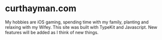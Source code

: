 # curthayman.com

My hobbies are iOS gaming, spending time with my family, planting and relaxing with my Wifey. This site was built with TypeKit and Javascript. New features will be added as I think of new things.
